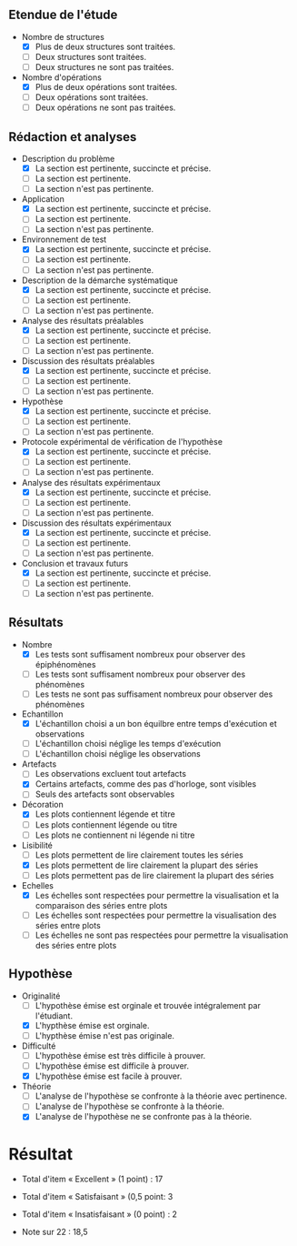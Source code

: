 ## Etendue de l'étude
- Nombre de structures
  - [x] Plus de deux structures sont traitées.
  - [ ] Deux structures sont traitées.
  - [ ] Deux structures ne sont pas traitées.
- Nombre d'opérations
  - [x] Plus de deux opérations sont traitées.
  - [ ] Deux opérations sont traitées.
  - [ ] Deux opérations ne sont pas traitées.
  
## Rédaction et analyses
- Description du problème
  - [x] La section est pertinente, succincte et précise.
  - [ ] La section est pertinente.
  - [ ] La section n'est pas pertinente.
- Application
  - [x] La section est pertinente, succincte et précise.
  - [ ] La section est pertinente.
  - [ ] La section n'est pas pertinente.
- Environnement de test
  - [x] La section est pertinente, succincte et précise.
  - [ ] La section est pertinente.
  - [ ] La section n'est pas pertinente.
- Description de la démarche systématique
  - [x] La section est pertinente, succincte et précise.
  - [ ] La section est pertinente.
  - [ ] La section n'est pas pertinente.			
- Analyse des résultats préalables
  - [x] La section est pertinente, succincte et précise.
  - [ ] La section est pertinente.
  - [ ] La section n'est pas pertinente.
- Discussion des résultats préalables
  - [x] La section est pertinente, succincte et précise.
  - [ ] La section est pertinente.
  - [ ] La section n'est pas pertinente.
- Hypothèse
  - [x] La section est pertinente, succincte et précise.
  - [ ] La section est pertinente.
  - [ ] La section n'est pas pertinente.
- Protocole expérimental de vérification de l'hypothèse
  - [x] La section est pertinente, succincte et précise.
  - [ ] La section est pertinente.
  - [ ] La section n'est pas pertinente.
- Analyse des résultats expérimentaux
  - [x] La section est pertinente, succincte et précise.
  - [ ] La section est pertinente.
  - [ ] La section n'est pas pertinente.
- Discussion des résultats expérimentaux
  - [x] La section est pertinente, succincte et précise.
  - [ ] La section est pertinente.
  - [ ] La section n'est pas pertinente.
- Conclusion et travaux futurs
  - [x] La section est pertinente, succincte et précise.
  - [ ] La section est pertinente.
  - [ ] La section n'est pas pertinente.

## Résultats 	
- Nombre
  - [x] Les tests sont suffisament nombreux pour observer des épiphénomènes
  - [ ] Les tests sont suffisament nombreux pour observer des phénomènes
  - [ ] Les tests ne sont pas suffisament nombreux pour observer des phénomènes
- Echantillon
  - [x] L'échantillon choisi a un bon équilbre entre temps d'exécution et observations
  - [ ] L'échantillon choisi néglige les temps d'exécution
  - [ ] L'échantillon choisi néglige les observations
- Artefacts		
  - [ ] Les observations excluent tout artefacts		
  - [x] Certains artefacts, comme des pas d'horloge, sont visibles
  - [ ]	Seuls des artefacts sont observables
- Décoration
  - [x] Les plots contiennent légende et titre
  - [ ]	Les plots contiennent légende ou titre
  - [ ]	Les plots ne contiennent ni légende ni titre
- Lisibilité
  - [ ]	Les plots permettent de lire clairement toutes les séries
  - [x]	Les plots permettent de lire clairement la plupart des séries
  - [ ]	Les plots permettent pas de lire clairement la plupart des séries
- Echelles
  - [x] Les échelles sont respectées pour permettre la visualisation et la comparaison des séries entre plots
  - [ ] Les échelles sont respectées pour permettre la visualisation des séries entre plots
  - [ ] Les échelles ne sont pas respectées pour permettre la visualisation des séries entre plots

## Hypothèse
- Originalité
  - [ ] L'hypothèse émise est orginale et trouvée intégralement par l'étudiant.
  - [x] L'hypthèse émise est orginale.
  - [ ] L'hypthèse émise n'est pas originale.
- Difficulté
  - [ ] L'hypothèse émise est très difficile à prouver.
  - [ ]	L'hypothèse émise est difficile à prouver.
  - [x]	L'hypothèse émise est facile à prouver.
- Théorie
  - [ ]	L'analyse de l'hypothèse se confronte à la théorie avec pertinence.
  - [ ]	L'analyse de l'hypothèse se confronte à la théorie.
  - [x]	L'analyse de l'hypothèse ne se confronte pas à la théorie.

# Résultat

- Total d'item « Excellent » (1 point) : 17
- Total d'item « Satisfaisant » (0,5 point: 3
- Total d'item « Insatisfaisant » (0 point) : 2

- Note sur 22 : 18,5